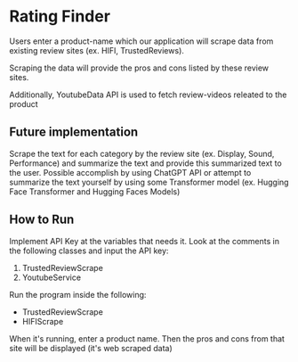 # Rating Finder
Users enter a product-name which our application will scrape data from existing review sites (ex. HIFI, TrustedReviews).

Scraping the data will provide the pros and cons listed by these review sites. 

Additionally, YoutubeData API is used to fetch review-videos releated to the product

## Future implementation
Scrape the text for each category by the review site (ex. Display, Sound, Performance) and summarize the text and provide 
this summarized text to the user. Possible accomplish by using ChatGPT API or attempt to summarize the text yourself by using 
some Transformer model (ex. Hugging Face Transformer and Hugging Faces Models)

## How to Run 
Implement API Key at the variables that needs it. Look at the comments in the following classes and input the API key:
1) TrustedReviewScrape
2) YoutubeService

Run the program inside the following:
- TrustedReviewScrape
- HIFIScrape

When it's running, enter a product name. Then the pros and cons from that site will be displayed (it's web scraped data)